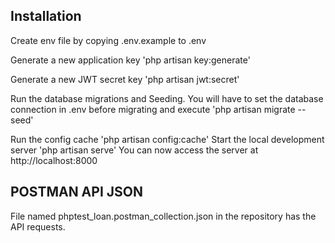 ## Installation
Create env file by copying .env.example to .env

Generate a new application key 'php artisan key:generate'

Generate a new JWT secret key 'php artisan jwt:secret'

Run the database migrations and Seeding. You will have to set the database connection in .env before migrating and execute 'php artisan migrate --seed'

Run the config cache 'php artisan config:cache'
Start the local development server 'php artisan serve'
You can now access the server at http://localhost:8000

## POSTMAN API JSON
File named phptest_loan.postman_collection.json in the repository has the API requests.